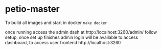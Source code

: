 # petio-master

To build all images and start in docker
```make docker```

once running access the admin dash at http://localhost:3260/admin/
follow setup, once set up finishes admin login will be available to access dashboard, to access user frontend http://localhost:3260
